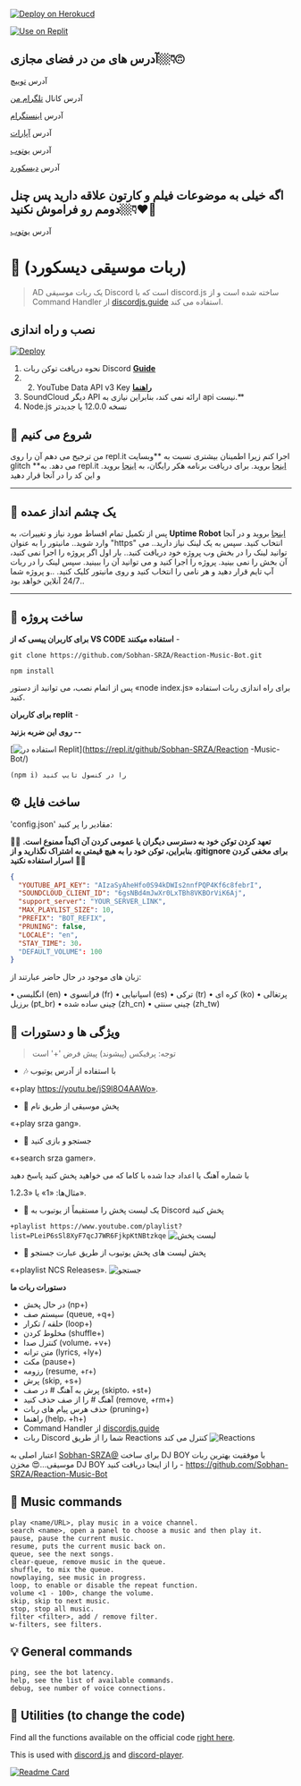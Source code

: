 [![Deploy on Herokucd](https://www.herokucdn.com/deploy/button.svg)](https://heroku.com/deploy?template=https://github.com/Sobhan-SRZA/Reaction-Music-Bot/)

[![Use on Replit](https://repl.it/badge/github/Sobhan-SRZA/Reaction-Music-Bot/)](https://repl.it/github/Sobhan-SRZA/Reaction-Music-Bot/)


## آدرس های من در فضای مجازی👇🏼🙃
آدرس [توییچ](https://www.twitch.tv/sobhan_srza)
 
آدرس کانال [تلگرام من](https://t.me/SobhanSRZA)

آدرس [اینستگرام](https://www.instagram.com/srza._.gamer)
 
آدرس [آپارات](https://www.aparat.com/Sobhan.SRZA)

آدرس [یوتوب](https://b2n.ir/srza.-.gamer)

آدرس [دیسکورد](https://discord.gg/bNpqrdXNNn)

## اگه خیلی به موضوعات فیلم و کارتون علاقه دارید پس چنل دومم رو فراموش نکنید👇🏼❤🌹

آدرس [یوتوب](https://b2n.ir/srza._.action)


# 🤖 (ربات موسیقی دیسکورد)
> AD یک ربات موسیقی Discord است که با discord.js ساخته شده است و از Command Handler از [discordjs.guide](https://discordjs.guide) استفاده می کند.

## نصب و راه اندازی
[![Deploy](https://www.herokucdn.com/deploy/button.svg)](https://heroku.com/deploy?template=https://github.com/Sobhan-SRZA/Reaction-Music-Bot)


1. نحوه دریافت توکن ربات Discord **[Guide](https://discordjs.guide/preparations/setting-up-a-bot-application.html#creating-your-bot)**
2. 2. YouTube Data API v3 Key **[راهنما](https://developers.google.com/youtube/v3/getting-started)**
3. SoundCloud دیگر API ارائه نمی کند، بنابراین نیازی به api نیست.**
4. Node.js نسخه 12.0.0 یا جدیدتر

## 🏁 شروع می کنیم

من ترجیح می دهم آن را روی repl.it اجرا کنم زیرا اطمینان بیشتری نسبت به **وبسایت glitch **می دهد. به repl.it [اینجا](https://repl.it/) بروید. برای دریافت برنامه هکر رایگان، به [اینجا](https://repl.it/claim) بروید.  و این کد را در آنجا قرار دهید


----

## 🧐 یک چشم انداز عمده

پس از تکمیل تمام اقساط مورد نیاز و تغییرات، به **Uptime Robot** [اینجا](https://uptimerobot.com/) بروید و در آنجا وارد شوید.. مانیتور را به عنوان "https" انتخاب کنید. سپس به یک لینک نیاز دارید.. می توانید لینک را در بخش وب پروژه خود دریافت کنید.. بار اول اگر پروژه را اجرا نمی کنید، آن بخش را نمی بینید. پروژه را اجرا کنید و می توانید آن را ببینید. سپس لینک را در ربات آپ تایم قرار دهید و هر نامی را انتخاب کنید و روی مانیتور کلیک کنید. ..و پروژه شما 24/7 آنلاین خواهد بود..

---

## 🔎 ساخت پروژه

**برای کاربران پیسی که از VS CODE استفاده میکنند** -

```
git clone https://github.com/Sobhan-SRZA/Reaction-Music-Bot.git

npm install
```

پس از اتمام نصب، می توانید از دستور «node index.js» برای راه اندازی ربات استفاده کنید.

**برای کاربران replit** -

**روی این ضربه بزنید --**

[![استفاده در Replit](https://repl.it/badge/github/Sobhan-SRZA/Reaction-Music-Bot/)](https://repl.it/github/Sobhan-SRZA/Reaction -Music-Bot/)

```
(npm i) را در کنسول تایپ کنید
```

## ⚙️ ساخت فایل

'config.json' مقادیر را پر کنید:

🚨🚨 **تعهد کردن توکن خود به دسترسی دیگران یا عمومی کردن آن اکیداً ممنوع است. بنابراین، توکن خود را به هیچ قیمتی به اشتراک نگذارید و از .gitignore برای مخفی کردن اسرار استفاده نکنید** 🚨🚨

```json
{
  "YOUTUBE_API_KEY": "AIzaSyAheHfo0S94kDWIs2nnfPQP4Kf6c8febrI",
  "SOUNDCLOUD_CLIENT_ID": "6gsNBd4mJwXr0LxTBh8VKBOrViK6Aj",
  "support_server": "YOUR_SERVER_LINK",
  "MAX_PLAYLIST_SIZE": 10,
  "PREFIX": "BOT_REFIX",
  "PRUNING": false,
  "LOCALE": "en",
  "STAY_TIME": 30،
  "DEFAULT_VOLUME": 100
}
```

زبان های موجود در حال حاضر عبارتند از:

• انگلیسی (en)
• فرانسوی (fr)
• اسپانیایی (es)
• ترکی (tr)
• کره ای (ko)
• پرتغالی برزیل (pt_br)
• چینی ساده شده (zh_cn)
• چینی سنتی (zh_tw)

## 📝 ویژگی ها و دستورات

> توجه: پرفیکس (پیشوند) پیش فرض '+' است

* 🎶 با استفاده از آدرس یوتیوب

«+play https://youtu.be/jS9l8O4AAWo».

* 🔎 پخش موسیقی از طریق نام

«+play srza gang».

* 🔎 جستجو و بازی کنید

«+search srza gamer».

با شماره آهنگ یا اعداد جدا شده با کاما که می خواهید پخش کنید پاسخ دهید

مثال‌ها: «1» یا «1،2،3».

* 📃 یک لیست پخش را مستقیماً از یوتیوب به Discord پخش کنید

`+playlist https://www.youtube.com/playlist?list=PLeiP6sSl8XyF7qcJ7WR6FjkpKtNBtzkqe`
![لیست پخش](https://cdn.discordapp.com/attachments/906688516140961802/938058904846340166/Music-CMD_-_Google_Chrome_2_1_2022_2_14_27_PM.png)

* 🔎 پخش لیست های پخش یوتیوب از طریق عبارت جستجو

«+playlist NCS Releases».
![جستجو](https://cdn.discordapp.com/attachments/906688516140961802/938059882832224316/Music-CMD_-_Google_Chrome_2_1_2022_4_43_13_PM.png)

**دستورات ربات ما**

* در حال پخش (np+)
* سیستم صف (queue, +q+)
* حلقه / تکرار (loop+)
* مخلوط کردن (shuffle+)
* کنترل صدا (volume، +v+)
* متن ترانه (lyrics, +ly+)
* مکث (pause+)
* رزومه (resume, +r+)
* پرش (skip, +s+)
* پرش به آهنگ # در صف (skipto، +st+)
* آهنگ # را از صف حذف کنید (remove, +rm+)
* حذف هرس پیام های ربات (pruning+)
* راهنما (help، +h+)
* Command Handler از [discordjs.guide](https://discordjs.guide/)
* ربات Discord شما را از طریق Reactions کنترل می کند
![Reactions](https://cdn.discordapp.com/attachments/906688516140961802/938066570691887166/Music-CMD_-_Google_Chrome_2_1_2022_5_10_50_PM.png)


اعتبار اصلی به [Sobhan-SRZA@](https://github.com/Sobhan-SRZA/) برای ساخت DJ BOY با موفقیت بهترین ربات موسیقی...😍
مخزن DJ BOY را از اینجا دریافت کنید -
https://github.com/Sobhan-SRZA/Reaction-Music-Bot


## 🎵 Music commands

```
play <name/URL>, play music in a voice channel.
search <name>, open a panel to choose a music and then play it.
pause, pause the current music.
resume, puts the current music back on.
queue, see the next songs.
clear-queue, remove music in the queue.
shuffle, to mix the queue.
nowplaying, see music in progress.
loop, to enable or disable the repeat function.
volume <1 - 100>, change the volume.
skip, skip to next music.
stop, stop all music.
filter <filter>, add / remove filter.
w-filters, see filters.
```

## 💡 General commands

```
ping, see the bot latency.
help, see the list of available commands.
debug, see number of voice connections.
```

## 🏓 Utilities (to change the code)

Find all the functions available on the official code [right here](https://github.com/Sobhan-SRZA/Moderation-Bot).

This is used with [discord.js](https://www.npmjs.com/package/discord.js) and [discord-player](https://www.npmjs.com/package/discord-player).


[![Readme Card](https://github-readme-stats.vercel.app/api/pin/?username=Sobhan-SRZA&repo=Moderation-Bot&theme=dracula)](https://github.com/Sobhan-SRZA/Moderation-Bot/)


